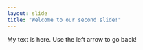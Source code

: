 ```yaml
---
layout: slide
title: "Welcome to our second slide!"
---
```

My text is here.
Use the left arrow to go back!
